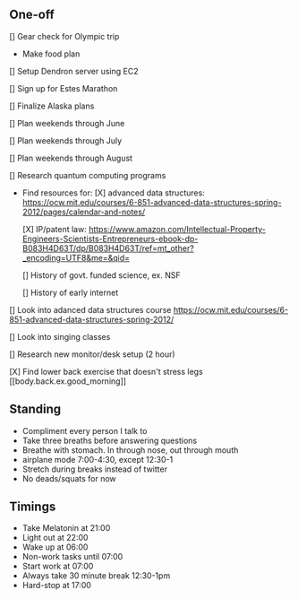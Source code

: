 ## One-off
[] Gear check for Olympic trip
   * Make food plan 

[] Setup Dendron server using EC2

[] Sign up for Estes Marathon

[] Finalize Alaska plans

[] Plan weekends through June

[] Plan weekends through July

[] Plan weekends through August

[] Research quantum computing programs
* Find resources for:
   [X] advanced data structures: https://ocw.mit.edu/courses/6-851-advanced-data-structures-spring-2012/pages/calendar-and-notes/

   [X] IP/patent law: https://www.amazon.com/Intellectual-Property-Engineers-Scientists-Entrepreneurs-ebook-dp-B083H4D63T/dp/B083H4D63T/ref=mt_other?_encoding=UTF8&me=&qid=

   [] History of govt. funded science, ex. NSF

   [] History of early internet

[] Look into adanced data structures course https://ocw.mit.edu/courses/6-851-advanced-data-structures-spring-2012/

[] Look into singing classes

[] Research new monitor/desk setup (2 hour)

[X] Find lower back exercise that doesn't stress legs [[body.back.ex.good_morning]]

## Standing
* Compliment every person I talk to
* Take three breaths before answering questions
* Breathe with stomach. In through nose, out through mouth
* airplane mode 7:00-4:30, except 12:30-1
* Stretch during breaks instead of twitter
* No deads/squats for now

## Timings
- Take Melatonin at 21:00
- Light out at 22:00
- Wake up at 06:00
- Non-work tasks until 07:00
- Start work at 07:00
- Always take 30 minute break 12:30-1pm
- Hard-stop at 17:00

